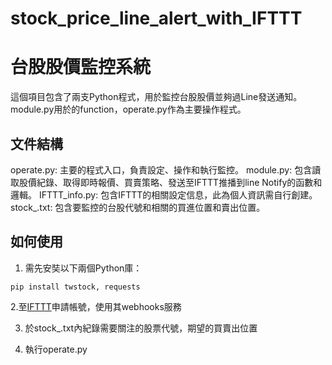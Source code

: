 # stock_price_line_alert_with_IFTTT
 # 台股股價監控系統

這個項目包含了兩支Python程式，用於監控台股股價並夠過Line發送通知。
module.py用於的function，operate.py作為主要操作程式。

## 文件結構
operate.py: 主要的程式入口，負責設定、操作和執行監控。
module.py: 包含讀取股價紀錄、取得即時報價、買賣策略、發送至IFTTT推播到line Notify的函數和邏輯。
IFTTT_info.py: 包含IFTTT的相關設定信息，此為個人資訊需自行創建。
stock_.txt: 包含要監控的台股代號和相關的買進位置和賣出位置。

## 如何使用

1. 需先安奘以下兩個Python庫：

```shell
pip install twstock, requests
```
2.至[IFTTT]("https://ifttt.com")申請帳號，使用其webhooks服務

3. 於stock_.txt內紀錄需要關注的股票代號，期望的買賣出位置

4. 執行operate.py



